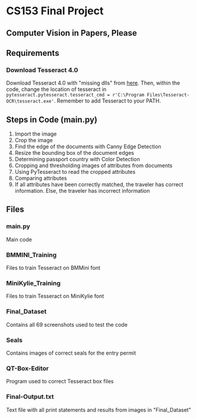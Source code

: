# CS153 Final Project
## Computer Vision in Papers, Please

## Requirements
### Download Tesseract 4.0
Download Tesseract 4.0 with "missing dlls" from [here](https://digi.bib.uni-mannheim.de/tesseract/). Then, within the code, change the location of tesseract in ```pytesseract.pytesseract.tesseract_cmd = r'C:\Program Files\Tesseract-OCR\tesseract.exe'```. Remember to add Tesseract to your PATH.

## Steps in Code (main.py)
<ol>
  <li>Import the image</li>
  <li>Crop the image</li>
  <li>Find the edge of the documents with Canny Edge Detection</li>
  <li>Resize the bounding box of the document edges</li>
  <li>Determining passport country with Color Detection</li>
  <li>Cropping and thresholding images of attributes from documents</li>
  <li>Using PyTesseract to read the cropped attributes</li>
  <li>Comparing attributes</li>
  <li>If all attributes have been correctly matched, the traveler has correct information. Else, the traveler has incorrect information</li>
</ol> 

## Files
### main.py
Main code
### BMMINI_Training
Files to train Tesseract on BMMini font
### MiniKylie_Training
Files to train Tesseract on MiniKylie font
### Final_Dataset
Contains all 69 screenshots used to test the code
### Seals
Contains images of correct seals for the entry permit
### QT-Box-Editor
Program used to correct Tesseract box files
### Final-Output.txt
Text file with all print statements and results from images in "Final_Dataset"
